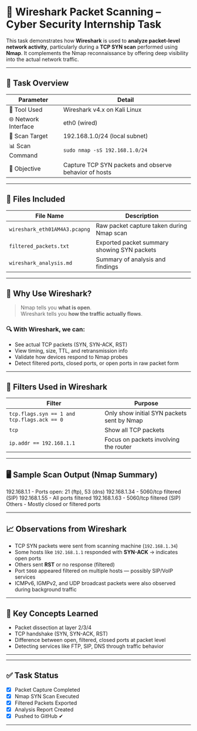 # 🦈 Wireshark Packet Scanning – Cyber Security Internship Task

This task demonstrates how **Wireshark** is used to **analyze packet-level network activity**, particularly during a **TCP SYN scan** performed using **Nmap**. It complements the Nmap reconnaissance by offering deep visibility into the actual network traffic.

---

## 🧪 Task Overview

| Parameter              | Detail                                |
|------------------------|----------------------------------------|
| 🔧 Tool Used           | Wireshark v4.x on Kali Linux           |
| 🌐 Network Interface   | eth0 (wired)                           |
| 🎯 Scan Target         | 192.168.1.0/24 (local subnet)          |
| 📊 Scan Command        | `sudo nmap -sS 192.168.1.0/24`         |
| 🧰 Objective           | Capture TCP SYN packets and observe behavior of hosts |

---

## 📂 Files Included

| File Name                      | Description                                    |
|-------------------------------|------------------------------------------------|
| `wireshark_eth01AM4A3.pcapng` | Raw packet capture taken during Nmap scan      |
| `filtered_packets.txt`        | Exported packet summary showing SYN packets    |
| `wireshark_analysis.md`       | Summary of analysis and findings               |

---

## 🧠 Why Use Wireshark?

> Nmap tells you **what is open**.  
> Wireshark tells you **how the traffic actually flows**.

### 🔍 With Wireshark, we can:
- See actual TCP packets (SYN, SYN-ACK, RST)
- View timing, size, TTL, and retransmission info
- Validate how devices respond to Nmap probes
- Detect filtered ports, closed ports, or open ports in raw packet form

---

## 🔎 Filters Used in Wireshark

| Filter                                | Purpose                               |
|---------------------------------------|----------------------------------------|
| `tcp.flags.syn == 1 and tcp.flags.ack == 0` | Only show initial SYN packets sent by Nmap |
| `tcp`                                 | Show all TCP packets                   |
| `ip.addr == 192.168.1.1`              | Focus on packets involving the router  |

---

## 🖥 Sample Scan Output (Nmap Summary)
192.168.1.1 - Ports open: 21 (ftp), 53 (dns)
192.168.1.34 - 5060/tcp filtered (SIP)
192.168.1.55 - All ports filtered
192.168.1.63 - 5060/tcp filtered (SIP)
Others - Mostly closed or filtered ports

---

## 📈 Observations from Wireshark

- TCP SYN packets were sent from scanning machine (`192.168.1.34`)
- Some hosts like `192.168.1.1` responded with **SYN-ACK** → indicates open ports
- Others sent **RST** or no response (filtered)
- Port `5060` appeared filtered on multiple hosts — possibly SIP/VoIP services
- ICMPv6, IGMPv2, and UDP broadcast packets were also observed during background traffic

---

## 🔐 Key Concepts Learned

- Packet dissection at layer 2/3/4
- TCP handshake (SYN, SYN-ACK, RST)
- Difference between open, filtered, closed ports at packet level
- Detecting services like FTP, SIP, DNS through traffic behavior

---



---

## ✅ Task Status

- [x] Packet Capture Completed  
- [x] Nmap SYN Scan Executed  
- [x] Filtered Packets Exported  
- [x] Analysis Report Created  
- [x] Pushed to GitHub ✔

---




